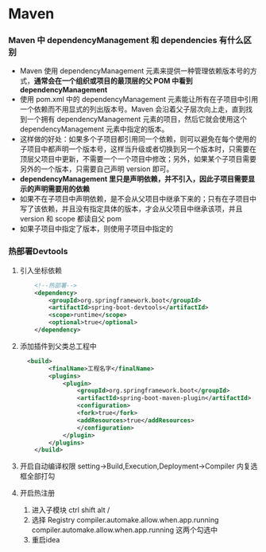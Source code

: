 # Maven

### Maven 中 dependencyManagement 和 dependencies 有什么区别

- Maven 使用 dependencyManagement 元素来提供一种管理依赖版本号的方式，**通常会在一个组织或项目的最顶层的父 POM 中看到 dependencyManagement**
- 使用 pom.xml 中的 dependencyManagement 元素能让所有在子项目中引用一个依赖而不用显式的列出版本号。Maven 会沿着父子层次向上走，直到找到一个拥有 dependencyManagement 元素的项目，然后它就会使用这个 dependencyManagement 元素中指定的版本。
- 这样做的好处：如果多个子项目都引用同一个依赖，则可以避免在每个使用的子项目中都声明一个版本号，这样当升级或者切换到另一个版本时，只需要在顶层父项目中更新，不需要一个一个项目中修改；另外，如果某个子项目需要另外的一个版本，只需要自己声明 version 即可。
- **dependencyManagement 里只是声明依赖，并不引入，因此子项目需要显示的声明需要用的依赖**
- 如果不在子项目中声明依赖，是不会从父项目中继承下来的；只有在子项目中写了该依赖，并且没有指定具体的版本，才会从父项目中继承该项，并且 version 和 scope 都读自父 pom
- 如果子项目中指定了版本，则使用子项目中指定的

###  热部署Devtools

1. 引入坐标依赖

   ```xml
       <!--热部署-->
       <dependency>
           <groupId>org.springframework.boot</groupId>
           <artifactId>spring-boot-devtools</artifactId>
           <scope>runtime</scope>
           <optional>true</optional>
       </dependency>
   ```

2. 添加插件到父类总工程中

   ```xml
     <build>
           <finalName>工程名字</finalName>
           <plugins>
               <plugin>
                   <groupId>org.springframework.boot</groupId>
                   <artifactId>spring-boot-maven-plugin</artifactId>
                   <configuration>
                   <fork>true</fork>
                   <addResources>true</addResources>
                   </configuration>
               </plugin>
           </plugins>
       </build>
   ```
3. 开启自动编译权限
   setting->Build,Execution,Deployment->Compiler 内复选框全部打勾

4. 开启热注册
   1. 进入子模块 ctrl shift alt /
   2. 选择 Registry
      compiler.automake.allow.when.app.running
      compiler.automake.allow.when.app.running
      这两个勾选中
   3. 重启idea